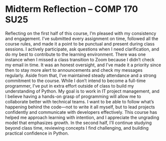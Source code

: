 # Midterm Reflection – COMP 170 SU25
Reflecting on the first half of this course, I’m pleased with my consistency and engagement. I’ve submitted every assignment on time, followed all the course rules, and made it a point to be punctual and present during class sessions. I actively participate, ask questions when I need clarification, and do my best to contribute to the learning environment.
There was one instance when I missed a class transition to Zoom because I didn’t check my email in time. It was an honest oversight, and I’ve made it a priority since then to stay more alert to announcements and check my messages regularly. Aside from that, I’ve maintained steady attendance and a strong commitment to the course.
While I don’t intend to become a full-time programmer, I’ve put in extra effort outside of class to build my understanding of Python. My goal is to work in IT project management, and I believe having a hands-on grasp of programming will allow me to collaborate better with technical teams. I want to be able to follow what’s happening behind the code—not to write it all myself, but to lead projects confidently and communicate with developers effectively.
This course has helped me approach learning with intention, and I appreciate the ungrading model that emphasizes growth. In the second half, I’ll continue studying beyond class time, reviewing concepts I find challenging, and building practical confidence in Python.


